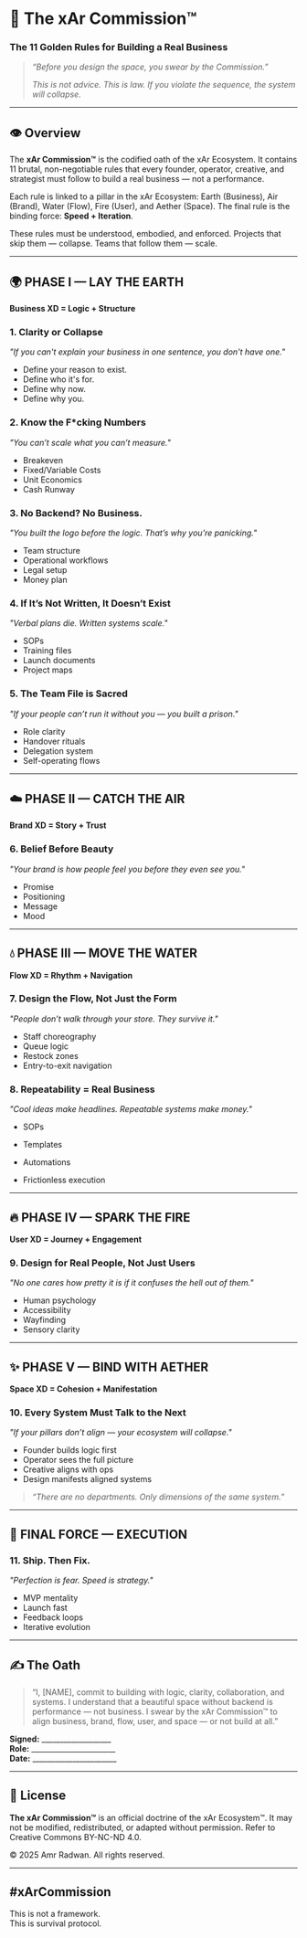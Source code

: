 # 🔱 The xAr Commission™
### The 11 Golden Rules for Building a Real Business

> _“Before you design the space, you swear by the Commission.”_
> 
> _This is not advice. This is law. If you violate the sequence, the system will collapse._

---

## 👁️ Overview

The **xAr Commission™** is the codified oath of the xAr Ecosystem. It contains 11 brutal, non-negotiable rules that every founder, operator, creative, and strategist must follow to build a real business — not a performance.

Each rule is linked to a pillar in the xAr Ecosystem: Earth (Business), Air (Brand), Water (Flow), Fire (User), and Aether (Space). The final rule is the binding force: **Speed + Iteration**.

These rules must be understood, embodied, and enforced. Projects that skip them — collapse. Teams that follow them — scale.

---

## 🌍 PHASE I — LAY THE EARTH  
**Business XD = Logic + Structure**

### 1. **Clarity or Collapse**
_"If you can't explain your business in one sentence, you don't have one."_
- Define your reason to exist.
- Define who it's for.
- Define why now.
- Define why you.

### 2. **Know the F*cking Numbers**
_"You can’t scale what you can’t measure."_
- Breakeven
- Fixed/Variable Costs
- Unit Economics
- Cash Runway

### 3. **No Backend? No Business.**
_"You built the logo before the logic. That’s why you’re panicking."_
- Team structure
- Operational workflows
- Legal setup
- Money plan

### 4. **If It’s Not Written, It Doesn’t Exist**
_"Verbal plans die. Written systems scale."_
- SOPs
- Training files
- Launch documents
- Project maps

### 5. **The Team File is Sacred**
_"If your people can’t run it without you — you built a prison."_
- Role clarity
- Handover rituals
- Delegation system
- Self-operating flows

---

## ☁️ PHASE II — CATCH THE AIR  
**Brand XD = Story + Trust**

### 6. **Belief Before Beauty**
_"Your brand is how people feel you before they even see you."_
- Promise
- Positioning
- Message
- Mood

---

## 💧 PHASE III — MOVE THE WATER  
**Flow XD = Rhythm + Navigation**

### 7. **Design the Flow, Not Just the Form**
_"People don’t walk through your store. They survive it."_
- Staff choreography
- Queue logic
- Restock zones
- Entry-to-exit navigation

### 8. **Repeatability = Real Business**
_"Cool ideas make headlines. Repeatable systems make money."_
- SOPs
- Templates
- Automations

- Frictionless execution

---

## 🔥 PHASE IV — SPARK THE FIRE  
**User XD = Journey + Engagement**

### 9. **Design for Real People, Not Just Users**
_"No one cares how pretty it is if it confuses the hell out of them."_
- Human psychology
- Accessibility
- Wayfinding
- Sensory clarity

---

## ✨ PHASE V — BIND WITH AETHER  
**Space XD = Cohesion + Manifestation**

### 10. **Every System Must Talk to the Next**
_"If your pillars don’t align — your ecosystem will collapse."_
- Founder builds logic first
- Operator sees the full picture
- Creative aligns with ops
- Design manifests aligned systems

> _“There are no departments. Only dimensions of the same system.”_

---

## 🚀 FINAL FORCE — EXECUTION

### 11. **Ship. Then Fix.**
_"Perfection is fear. Speed is strategy."_
- MVP mentality
- Launch fast
- Feedback loops
- Iterative evolution

---

## ✍️ The Oath

> “I, [NAME], commit to building with logic, clarity, collaboration, and systems. 
> I understand that a beautiful space without backend is performance — not business. 
> I swear by the xAr Commission™ to align business, brand, flow, user, and space — or not build at all.”

**Signed:** ___________________    
**Role:** _______________________    
**Date:** _______________________

---

## 🔗 License
**The xAr Commission™** is an official doctrine of the xAr Ecosystem™. It may not be modified, redistributed, or adapted without permission. Refer to Creative Commons BY-NC-ND 4.0.

© 2025 Amr Radwan. All rights reserved.

---

## #xArCommission  
This is not a framework.  
This is survival protocol.
